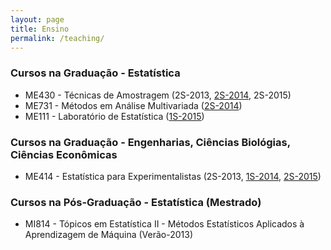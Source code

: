 ```yaml
---
layout: page
title: Ensino
permalink: /teaching/
---
```


### Cursos na Graduação - Estatística

  +  ME430 - Técnicas de Amostragem (2S-2013, [2S-2014](http://www.ggte.unicamp.br/moodle/course/view.php?id=463), 2S-2015)
  +  ME731 - Métodos em Análise Multivariada ([2S-2014](http://www.ggte.unicamp.br/moodle/course/view.php?id=459))
  +  ME111 - Laboratório de Estatística ([1S-2015](http://www.ggte.unicamp.br/moodle/course/info.php?id=593))


### Cursos na Graduação - Engenharias, Ciências Biológias, Ciências Econômicas

  + ME414 - Estatística para Experimentalistas (2S-2013, [1S-2014](http://www.ggte.unicamp.br/moodle/enrol/index.php?id=369), [2S-2015](http://samarafk.github.io/ME414/))


### Cursos na Pós-Graduação - Estatística (Mestrado)

  + MI814 - Tópicos em Estatística II - Métodos Estatísticos Aplicados à Aprendizagem de Máquina (Verão-2013)
